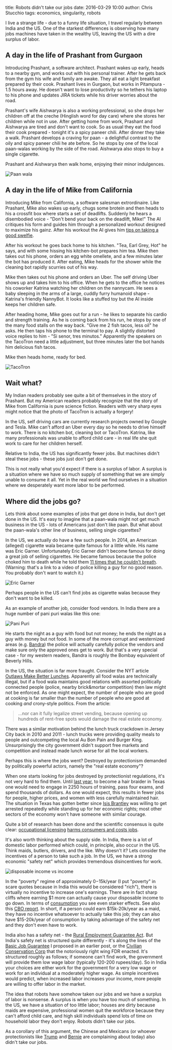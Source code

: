 title: Robots didn't take our jobs
date: 2016-03-29 10:00
author: Chris Stucchio
tags: economics, singularity, robots

I live a strange life - due to a funny life situation, I travel regularly between India and the US. One of the starkest differences is observing how many jobs machines have taken in the wealthy US, leaving the US with a dire surplus of labor.

## A day in the life of Prashant from Gurgaon

Introducing Prashant, a software architect. Prashant wakes up early, heads to a nearby gym, and works out with his personal trainer. After he gets back from the gym his wife and family are awake. They all eat a light breakfast prepared by their cook. Prashant lives in Gurgaon, but works in Pitampura - 1.5 hours away. He doesn't want to lose productivity so he tethers his laptop to his phone and updates JIRA tickets while his driver worries about the road.

Prashant's wife Aishwarya is also a working professional, so she drops her children off at the creche (Hinglish word for day care) where she stores her children while not in use.  After getting home from work, Prashant and Aishwarya are tired and don't want to cook. So as usual they eat the food their cook prepared - tonight it's a spicy paneer chili. After dinner they take a walk. Prashant develops a craving for paan - a delightful contrast to the oily and spicy paneer chili he ate before. So he stops by one of the local paan-walas working by the side of the road. Aishwarya also stops to buy a single cigarette.

Prashant and Aishwarya then walk home, enjoying their minor indulgences.

![Paan wala](/blog_media/2016/robots_didnt_take_jobs/paan_wala.jpg)

## A day in the life of Mike from California

Introducing Mike from California, a software salesman extrordinaire. Like Prashant, Mike also wakes up early, chugs some brotein and then heads to his a crossfit box where starts a set of deadlifts. Suddenly he hears a disembodied voice - "Don't bend your back on the deadlift, Mike!" The AI critiques his form and guides him through a personalized workout designed to maximize his gainz. After his workout the AI gives him [tips on taking a good swelfie](https://www.youtube.com/watch?v=FarGT40V8tc).

After his workout he goes back home to his kitchen. "Tea, Earl Grey, Hot" he says, and with some hissing his kitchen-bot prepares him tea. Mike then takes out his phone, orders an egg white omellete, and a few minutes later the bot has produced it. After eating, Mike heads for the shower while the cleaning bot rapidly scurries out of his way.

Mike then takes out his phone and orders an Uber. The self driving Uber shows up and takes him to his office. When he gets to the office he notices his coworker Katrina watching her children on the nannycam. He sees a baby sleeping in the arms of a large, cuddly furry humanoid shape - Katrina's friendly NannyBot. It looks like a stuffed toy but the AI inside keeps her children safe.

After heading home, Mike goes out for a run - he likes to separate his cardio and strength training. As he is coming back from his run, he stops by one of the many food stalls on the way back. "Give me 2 fish tacos, less oil" he asks. He then taps his phone to the terminal to pay. A slightly distorted voice replies to him - "Si senor, tres minutos." Apparently the speakers on the TacoTron need a little adjustment, but three minutes later the bot hands him delicious fish tacos.

Mike then heads home, ready for bed.

![TacoTron](/blog_media/2016/robots_didnt_take_jobs/taco_bot.jpg)

## Wait what?

My Indian readers probably see quite a bit of themselves in the story of Prashant. But my American readers probably recognize that the story of Mike from California is pure science fiction. Readers with very sharp eyes might notice that the photo of TacoTron is actually a forgery!

In the US, self driving cars are currently research projects owned by Google and Tesla. Mike can't afford an Uber every day so he needs to drive himself to work. There is no kitchen bot, cleaning bot or TacoTron. Katrina, like many professionals was  unable to afford child care - in real life she quit work to care for her children herself.

Relative to India, the US has significantly fewer jobs. But machines didn't steal these jobs - these jobs just don't get done.

This is not really what you'd expect if there is a surplus of labor. A surplus is a situation where we have so much supply of something that we are simply unable to consume it all. Yet in the real world we find ourselves in a situation where we desperately want more labor to be performed.

## Where did the jobs go?

Lets think about some examples of jobs that get done in India, but don't get done in the US. It's easy to imagine that a paan-wala might not get much business in the US - lots of Americans just don't like paan. But what about the paan-wala's other line of business, selling single cigarettes?

In the US, we actually do have a few such people. In 2014, an American (alleged) cigarette wala became quite famous for a little while. His name was Eric Garner. Unfortunately Eric Garner didn't become famous for doing a great job of selling cigarettes. He became famous because the police choked him to death while he told them [11 times that he couldn't breath](https://www.youtube.com/watch?v=JpGxagKOkv8). (Warning: that's a link to a video of police killing a guy for no good reason. You probably don't want to watch it.)

![Eric Garner](/blog_media/2016/robots_didnt_take_jobs/eric_garner.jpg)

Perhaps people in the US can't find jobs as cigarette walas because they don't want to be killed.

As an example of another job, consider food vendors. In India there are a huge number of pani puri walas like this one:

![Pani Puri](/blog_media/2016/robots_didnt_take_jobs/pani_puri.jpg)

He starts the night as a guy with food but not money; he ends the night as a guy with money but not food. In some of the more corrupt and westernized areas (e.g. [Bandra](https://en.wikipedia.org/wiki/Bandra)) the police will actually carefully police the vendors and make sure only the approved ones get to work. But that's a very special case - for my western readers, Bandra is roughly the Bombay equivalent of Beverly Hills.

In the US, the situation is far more fraught. Consider the NYT article [Outlaws Make Better Lunches](http://www.nytimes.com/2011/07/15/opinion/15zachbrooks.html). Apparently all food walas are technically illegal, but if a food wala maintains good relations with assorted politically connected people (police, nearby brick&mortar competition) then law might not be enforced. As one might expect, the number of people who are good at cooking is far smaller than the number of people who are good at cooking *and* crony-style politics. From the article:

> ...nor can it fully legalize street vending, because opening up hundreds of rent-free spots would damage the real estate economy.

There was a similar motivation behind the lunch truck crackdown in Jersey City back in 2010 and 2011 - lunch trucks were providing quality meals to people and outcompeting the local Au Bon Pain and Burger King. Unsurprisingly the city government didn't support free markets and competition and instead made lunch worse for all the local workers.

Perhaps this is where the jobs went? Destroyed by protectionism demanded by politically powerful actors, namely the "real estate economy"?

When one starts looking for jobs destroyed by protectionist regulations, it's not very hard to find them. Until [last year](http://madamenoire.com/501738/texas-federal-judge-rules-hair-braiding-laws-unconstitutional/), to become a hair braider in Texas one would need to engage in 2250 hours of training, pass four exams, and spend thousands of dollars. As one would expect, this results in fewer jobs for people, higher prices, and women with less carefully maintained hair. The situation in Texas has gotten better since [Isis Brantley](http://www.naturallyisis.com/about_isis.html) was willing to get arrested repeatedly while standing up for her economic rights; most other sectors of the economy won't have someone with similar courage.

Quite a bit of research has been done and the scientific consensus is quite clear: [occupational licensing](http://www.brookings.edu/~/media/research/files/papers/2015/03/11-hamilton-project-expanding-jobs/thp_kleinerdiscpaper_final.pdf) [harms consumers and costs jobs](http://www.econlib.org/library/Enc1/OccupationalLicensing.html).

It's also worth thinking about the supply side. In India, there is a lot of domestic labor performed which could, in principle, also occur in the US. Think maids, butlers, drivers, and the like. Why doesn't it? Lets consider the incentives of a person to take such a job. In the US, we have a strong economic "safety net" which provides tremendous disincentives for work.

![disposable income vs income](http://1.bp.blogspot.com/-S6Gx6RCpyY4/ULFIkRAzu-I/AAAAAAAAAT0/YTzHr4bvJLE/s1600/marginal-tax_2.PNG)

In the "poverty" regime of approximately $0-$15k/year (I put "poverty" in scare quotes because in India this would be considered "rich"), there is virtually no incentive to increase one's earnings. There are in fact sharp cliffs where earning $1 more can actually cause your disposable income to go down. In terms of [consumption](https://www.chrisstucchio.com/blog/2011/why_the_poor_dont_work.html) you see even starker effects. See also this [CBO report](https://www.cbo.gov/sites/default/files/cbofiles/attachments/11-15-2012-MarginalTaxRates.pdf). In short, if a person could earn $15k-20k/year as a maid, they have no incentive whatsoever to actually take this job; they can also have $15-20k/year of consumption by taking advantage of the safety net and they don't even have to work.

India also has a safety net - the [Rural Employment Guarantee Act](https://en.wikipedia.org/wiki/National_Rural_Employment_Guarantee_Act_2005). But India's safety net is structured quite differently - it's along the lines of the [Basic Job Guarantee](https://www.chrisstucchio.com/blog/2013/basic_income_vs_basic_job.html) I proposed in an earlier post, or the [Civilian Conservation Corp](https://en.wikipedia.org/wiki/Civilian_Conservation_Corps) that the notoriously right wing FDR enacted. It's structured roughly as follows; if someone can't find work, the government will provide them low wage labor (typically 120-200 rupees/day). So in India your choices are either work for the government for a very low wage or work for an individual at a moderately higher wage. As simple incentives would predict, when increased labor increases your income, more people are willing to offer labor in the market.

The idea that robots have somehow taken our jobs and we have a surplus of labor is nonsense. A surplus is when you have too much of something. In the US, we have a situation of too little labor; houses are dirty because maids are expensive, professional women quit the workforce because they can't afford child care, and high skill individuals spend lots of time on household labor they don't enjoy. Robots didn't take our jobs.

As a corollary of this argument, the Chinese and Mexicans (or whoever protectionists like [Trump](https://www.donaldjtrump.com/positions/us-china-trade-reform) and [Bernie](http://feelthebern.org/bernie-sanders-on-china/) are complaining about today) also didn't take our jobs.
